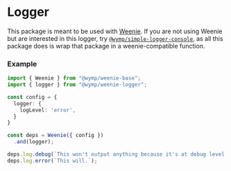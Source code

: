Logger
========================================================================================================================

This package is meant to be used with [Weenie](https://npmjs.com/@wymp/weenie-base). If you are not using Weenie but
are interested in this logger, try [`@wymp/simple-logger-console`](https://npmjs.com/package/@wymp/simple-logger-console),
as all this package does is wrap that package in a weenie-compatible function.

### Example

```ts
import { Weenie } from "@wymp/weenie-base";
import { logger } from "@wymp/weenie-logger";

const config = {
  logger: {
    logLevel: 'error',
  }
}

const deps = Weenie({ config })
  .and(logger);

deps.log.debug(`This won't output anything because it's at debug level.`);
deps.log.error(`This will.`);
```
